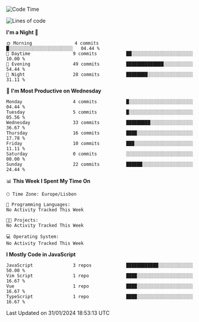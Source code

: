 <!--START_SECTION:waka-->
![Code Time](http://img.shields.io/badge/Code%20Time-33%20hrs%2038%20mins-blue)

![Lines of code](https://img.shields.io/badge/From%20Hello%20World%20I%27ve%20Written-604.9%20thousand%20lines%20of%20code-blue)

**I'm a Night 🦉** 

```text
🌞 Morning                4 commits           █░░░░░░░░░░░░░░░░░░░░░░░░   04.44 % 
🌆 Daytime                9 commits           ██░░░░░░░░░░░░░░░░░░░░░░░   10.00 % 
🌃 Evening                49 commits          ██████████████░░░░░░░░░░░   54.44 % 
🌙 Night                  28 commits          ████████░░░░░░░░░░░░░░░░░   31.11 % 
```
📅 **I'm Most Productive on Wednesday** 

```text
Monday                   4 commits           █░░░░░░░░░░░░░░░░░░░░░░░░   04.44 % 
Tuesday                  5 commits           █░░░░░░░░░░░░░░░░░░░░░░░░   05.56 % 
Wednesday                33 commits          █████████░░░░░░░░░░░░░░░░   36.67 % 
Thursday                 16 commits          ████░░░░░░░░░░░░░░░░░░░░░   17.78 % 
Friday                   10 commits          ███░░░░░░░░░░░░░░░░░░░░░░   11.11 % 
Saturday                 0 commits           ░░░░░░░░░░░░░░░░░░░░░░░░░   00.00 % 
Sunday                   22 commits          ██████░░░░░░░░░░░░░░░░░░░   24.44 % 
```


📊 **This Week I Spent My Time On** 

```text
🕑︎ Time Zone: Europe/Lisbon

💬 Programming Languages: 
No Activity Tracked This Week

🐱‍💻 Projects: 
No Activity Tracked This Week

💻 Operating System: 
No Activity Tracked This Week
```

**I Mostly Code in JavaScript** 

```text
JavaScript               3 repos             ████████████░░░░░░░░░░░░░   50.00 % 
Vim Script               1 repo              ████░░░░░░░░░░░░░░░░░░░░░   16.67 % 
Vue                      1 repo              ████░░░░░░░░░░░░░░░░░░░░░   16.67 % 
TypeScript               1 repo              ████░░░░░░░░░░░░░░░░░░░░░   16.67 % 
```




 Last Updated on 31/01/2024 18:53:13 UTC
<!--END_SECTION:waka-->

